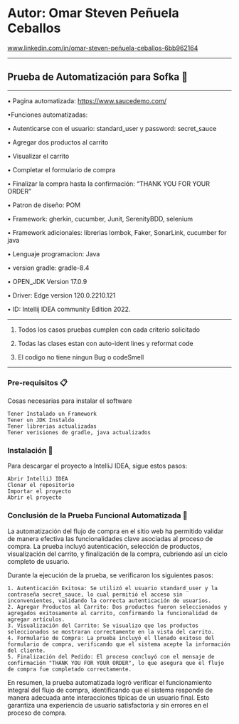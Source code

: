 # Autor: Omar Steven Peñuela Ceballos

www.linkedin.com/in/omar-steven-peñuela-ceballos-6bb962164

______________________________________________
## Prueba de Automatización para Sofka 🚀
____________________________

• Pagina automatizada: https://www.saucedemo.com/

•Funciones automatizadas:

• Autenticarse con el usuario: standard_user y password: secret_sauce

• Agregar dos productos al carrito

• Visualizar el carrito

• Completar el formulario de compra

• Finalizar la compra hasta la confirmación: “THANK YOU FOR YOUR ORDER”

• Patron de diseño: POM

• Framework: gherkin, cucumber, Junit, SerenityBDD, selenium

• Framework adicionales: librerias lombok, Faker, SonarLink, cucumber for java

• Lenguaje programacion: Java

• version gradle: gradle-8.4

• OPEN_JDK Version 17.0.9

• Driver: Edge version 120.0.2210.121

• ID: Intellij IDEA community Edition 2022.

-------------------------------
1. Todos los casos pruebas cumplen con cada criterio solicitado

2. Todas las clases estan con auto-ident lines y reformat code

3. El codigo no tiene ningun Bug o codeSmell

---------------------------------------------
### Pre-requisitos 📋

Cosas necesarias para instalar el software 

```
Tener Instalado un Framework
Tener un JDK Instaldo 
Tener librerias actualizadas
Tener verisiones de gradle, java actualizados
```

### Instalación 🔧

Para descargar el proyecto a IntelliJ IDEA, sigue estos pasos: 

```
Abrir IntelliJ IDEA
Clonar el repositorio
Importar el proyecto
Abrir el proyecto
```
### Conclusión de la Prueba Funcional Automatizada 🚀

La automatización del flujo de compra en el sitio web ha permitido validar de manera efectiva las funcionalidades clave asociadas al proceso de compra. La prueba incluyó autenticación, selección de productos, visualización del carrito, y finalización de la compra, cubriendo así un ciclo completo de usuario.

Durante la ejecución de la prueba, se verificaron los siguientes pasos:

```
1. Autenticación Exitosa: Se utilizó el usuario standard_user y la contraseña secret_sauce, lo cual permitió el acceso sin inconvenientes, validando la correcta autenticación de usuarios.
2. Agregar Productos al Carrito: Dos productos fueron seleccionados y agregados exitosamente al carrito, confirmando la funcionalidad de agregar artículos.
3. Visualización del Carrito: Se visualizo que los productos seleccionados se mostraran correctamente en la vista del carrito.
4. Formulario de Compra: La prueba incluyó el llenado exitoso del formulario de compra, verificando que el sistema acepte la información del cliente.
5. Finalización del Pedido: El proceso concluyó con el mensaje de confirmación "THANK YOU FOR YOUR ORDER", lo que asegura que el flujo de compra fue completado correctamente.
```
En resumen, la prueba automatizada logró verificar el funcionamiento integral del flujo de compra, identificando que el sistema responde de manera adecuada ante interacciones típicas de un usuario final. Esto garantiza una experiencia de usuario satisfactoria y sin errores en el proceso de compra.





